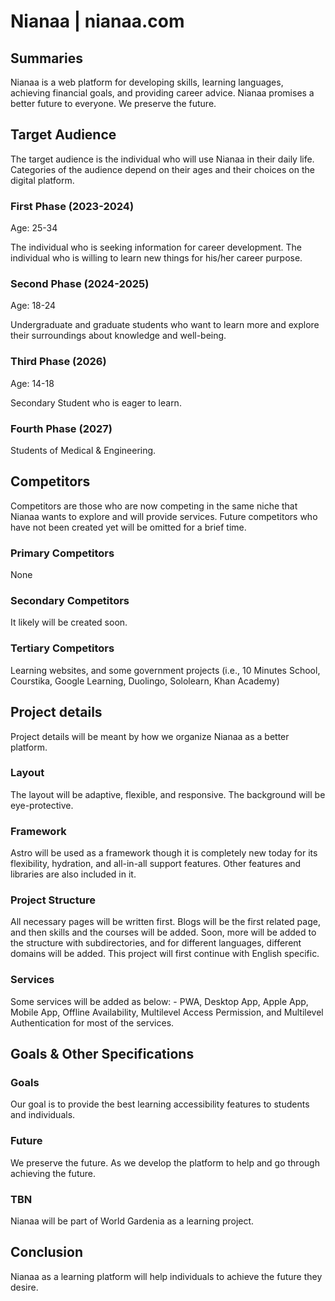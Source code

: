 # Nianaa | nianaa.com
## Summaries
Nianaa is a web platform for developing skills, learning languages, achieving financial goals, and providing career advice. Nianaa promises a better future to everyone. We preserve the future. 

## Target Audience

The target audience is the individual who will use Nianaa in their daily life. Categories of the audience depend on their ages and their choices on the digital platform. 

### First Phase (2023-2024)

Age: 25-34

The individual who is seeking information for career development. The individual who is willing to learn new things for his/her career purpose. 

### Second Phase (2024-2025)

Age: 18-24

Undergraduate and graduate students who want to learn more and explore their surroundings about knowledge and well-being.

### Third Phase (2026)

Age: 14-18 

Secondary Student who is eager to learn. 

### Fourth Phase (2027)

Students of Medical & Engineering. 

## Competitors

Competitors are those who are now competing in the same niche that Nianaa wants to explore and will provide services. Future competitors who have not been created yet will be omitted for a brief time. 

### Primary Competitors

None

### Secondary Competitors

It likely will be created soon. 

### Tertiary Competitors

Learning websites, and some government projects (i.e., 10 Minutes School, Courstika, Google Learning, Duolingo, Sololearn, Khan Academy)

## Project details

Project details will be meant by how we organize Nianaa as a better platform.

### Layout

The layout will be adaptive, flexible, and responsive. The background will be eye-protective. 

### Framework

Astro will be used as a framework though it is completely new today for its flexibility, hydration, and all-in-all support features. Other features and libraries are also included in it. 

### Project Structure

All necessary pages will be written first. Blogs will be the first related page, and then skills and the courses will be added. Soon, more will be added to the structure with subdirectories, and for different languages, different domains will be added. This project will first continue with English specific.

### Services

Some services will be added as below: -
PWA, Desktop App, Apple App, Mobile App, Offline Availability, Multilevel Access Permission, and Multilevel Authentication for most of the services.  

## Goals & Other Specifications

### Goals

Our goal is to provide the best learning accessibility features to students and individuals. 

### Future

We preserve the future. As we develop the platform to help and go through achieving the future. 

### TBN

Nianaa will be part of World Gardenia as a learning project. 

## Conclusion

Nianaa as a learning platform will help individuals to achieve the future they desire. 

